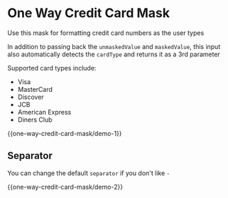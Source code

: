 One Way Credit Card Mask
========================

Use this mask for formatting credit card numbers as the user types

In addition to passing back the `unmaskedValue` and `maskedValue`, this input also automatically
detects the `cardType` and returns it as a 3rd parameter

Supported card types include:

* Visa
* MasterCard
* Discover
* JCB
* American Express
* Diners Club

{{one-way-credit-card-mask/demo-1}}

## Separator

You can change the default `separator` if you don't like `-`

{{one-way-credit-card-mask/demo-2}}
